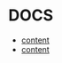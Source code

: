 # DOCS

* [content](content.md)
* [content]("https://github.com/MatthewCaseres/mdExperiments/blob/main/DOCS.md")
